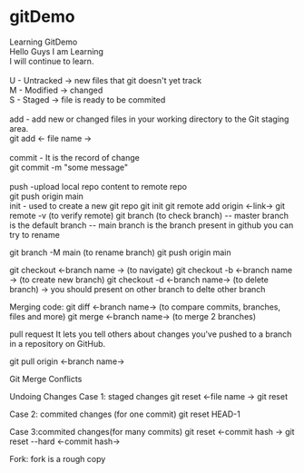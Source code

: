 # gitDemo
Learning GitDemo
<br/>
Hello Guys I am Learning
</br>
I will continue to learn.
<br/>
<br/>
U - Untracked -> new files that git doesn't yet track
<br />
M - Modified -> changed
<br/>
S - Staged -> file is ready to be commited
<br />
<br />
add - add new or changed files in your working directory to the Git staging area.
<br/>
git add <- file name ->
<br />
<br />
commit - It is the record of change
<br />
git commit -m "some message"
<br />
<br />
push -upload local repo content to remote repo
<br />
git push origin main
<br/>
init - used to create a new git repo
git init
git remote add origin <-link->
git remote -v (to verify remote)
git branch (to check branch)  -- master branch is the default branch
-- main branch is the branch present in github
you can try to rename

git branch -M main (to rename branch)
git push origin main

git checkout <-branch name -> (to navigate)
git checkout -b <-branch name -> (to create new branch)
git checkout -d <-branch name-> (to delete branch) -> you should present on other branch to delte other branch

Merging code:
git diff <-branch name-> (to compare commits, branches, files and more)
git merge <-branch name-> (to merge 2 branches)

pull request
It lets you tell others about changes you've pushed to a branch in a repository on GitHub.

git pull origin <-branch name->

Git Merge Conflicts

Undoing Changes
Case 1: staged changes
git reset <-file name -> 
git reset

Case 2: commited changes (for one commit)
git reset HEAD-1

Case 3:commited changes(for many commits)
git reset <-commit hash ->
git reset --hard <-commit hash->

Fork:
fork is a rough copy